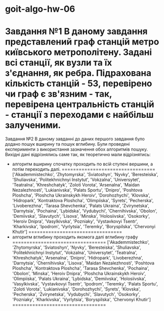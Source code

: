 # goit-algo-hw-06
Завдання №1
В даному завдання представлений граф станцій метро київського метрополітену.
Задані всі станції, як вузли та їх з'єднання, як ребра.
Підрахована кількість станцій - 53,
перевірено чи граф є зв'язним - так,
перевірена центральність станцій - станції з переходами є найбільш залученими.
===========================================================
Завдання №2
В даному завданні до даних першого завдання було додано пошук вширину та пошук вглибину.
Були проведені експерименти з використання зазначення обох алгоритмів пошуку.
Вихідні дані відрізнялись саме так, як теоретично мали відрізнятись:
 - алгоритм вширину спочатку проходить по всій ступені вершини, а потім переходить далі.
=================================
['Akademmistechko', 'Zhytomyrska', 'Sviatoshyn', 'Nyvky', 'Beresteiska', 'Shuliavska', 'Politekhnichnyi Instytut', 'Vokzalna', 'Universytet', 'Teatralna', 'Khreshchatyk', 'Zoloti Vorota', 'Arsenalna', 'Maidan Nezalezhnosti', 'Lukianivska', 'Palats Sportu', 'Dnipro', 'Poshtova Ploshcha', 'Ploshcha Ukrainskykh Heroiv', 'Dorohozhychi', 'Klovska', 'Hidropark', 'Kontraktova Ploshcha', 'Olimpiiska', 'Syrets', 'Pecherska', 'Livoberezhna', 'Tarasa Shevchenka', 'Palats Ukraina', 'Zvirynetska', 'Darnytsia', 'Pochaina', 'Lybidska', 'Vydubychi', 'Chernihivska', 'Obolon', 'Demiivska', 'Slavutych', 'Lisova', 'Minska', 'Holosiivska', 'Osokorky', 'Heroiv Dnipra', 'Vasylkivska', 'Pozniaky', 'Vystavkovyi Tsentr', 'Kharkivska', 'Ipodrom', 'Vyrlytsia', 'Teremky', 'Boryspilska', 'Chervonyi Khutir']
=================================
 - алгоритм вглибину проходить якомога далі вглибину графу
=================================
['Akademmistechko', 'Zhytomyrska', 'Sviatoshyn', 'Nyvky', 'Beresteiska', 'Shuliavska', 'Politekhnichnyi Instytut', 'Vokzalna', 'Universytet', 'Teatralna', 'Khreshchatyk', 'Arsenalna', 'Dnipro', 'Hidropark', 'Livoberezhna', 'Darnytsia', 'Chernihivska', 'Lisova', 'Maidan Nezalezhnosti', 'Poshtova Ploshcha', 'Kontraktova Ploshcha', 'Tarasa Shevchenka', 'Pochaina', 'Obolon', 'Minska', 'Heroiv Dnipra', 'Ploshcha Ukrainskykh Heroiv', 'Olimpiiska', 'Palats Ukraina', 'Lybidska', 'Demiivska', 'Holosiivska', 'Vasylkivska', 'Vystavkovyi Tsentr', 'Ipodrom', 'Teremky', 'Palats Sportu', 'Zoloti 
Vorota', 'Lukianivska', 'Dorohozhychi', 'Syrets', 'Klovska', 'Pecherska', 'Zvirynetska', 'Vydubychi', 'Slavutych', 'Osokorky', 'Pozniaky', 'Kharkivska', 'Vyrlytsia', 'Boryspilska', 'Chervonyi Khutir']
=================================